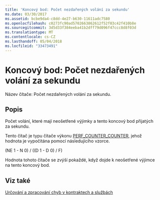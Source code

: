 ```yaml
---
title: 'Koncový bod: Počet nezdařených volání za sekundu'
ms.date: 03/30/2017
ms.assetid: bcbe9da4-c8dd-4e27-b630-11611adc7580
ms.openlocfilehash: c0273fc90ad5702663862612f52f03c42f410b8e
ms.sourcegitcommit: 3d5d33f384eeba41b2dff79d096f47ccc8d8f03d
ms.translationtype: MT
ms.contentlocale: cs-CZ
ms.lasthandoff: 05/04/2018
ms.locfileid: "33473491"
---
```

# <a name="endpoint-calls-failed-per-second"></a>Koncový bod: Počet nezdařených volání za sekundu
Název čítače: Počet nezdařených volání za sekundu.  
  
## <a name="description"></a>Popis  
 Počet volání, které mají neošetřené výjimky a tento koncový bod přijatých za sekundu.  
  
 Tento čítač je typu čítače výkonu [PERF_COUNTER_COUNTER](http://go.microsoft.com/fwlink/?LinkID=94649), jehož hodnota je vypočítána pomocí následujícího vzorce.  
  
 (NE 1 - N 0) / ((D 1 - D 0) / F)  
  
 Hodnota tohoto čítače se zvýší pokaždé, když dojde k neošetřené výjimce na tento koncový bod.  
  
## <a name="see-also"></a>Viz také  
 [Určování a zpracování chyb v kontraktech a službách](../../../../../docs/framework/wcf/specifying-and-handling-faults-in-contracts-and-services.md)
